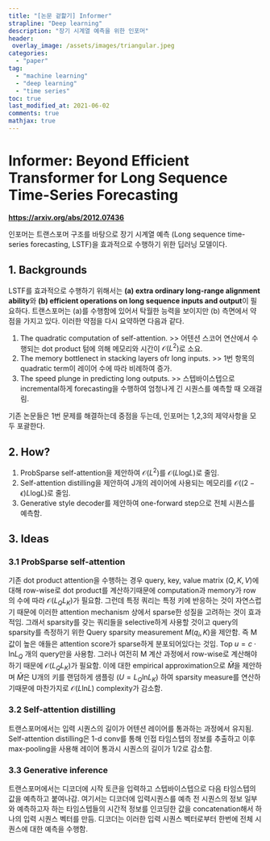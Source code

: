```yaml
---
title: "[논문 겉핥기] Informer"
strapline: "Deep learning"
description: "장기 시계열 예측을 위한 인포머"
header:
 overlay_image: /assets/images/triangular.jpeg
categories:
  - "paper"
tag:
  - "machine learning"
  - "deep learning"
  - "time series"
toc: true
last_modified_at: 2021-06-02
comments: true
mathjax: true
---
```


# Informer: Beyond Efficient Transformer for Long Sequence Time-Series Forecasting

**https://arxiv.org/abs/2012.07436**

인포머는 트랜스포머 구조를 바탕으로 장기 시계열 예측 (Long sequence time-series forecasting, LSTF)을 효과적으로 수행하기 위한 딥러닝 모델이다.

## 1. Backgrounds
LSTF를 효과적으로 수행하기 위해서는  **(a) extra ordinary long-range alignment ability**와  **(b) efficient operations on long sequence inputs and output**이 필요하다. 트랜스포머는 (a)를 수행함에 있어서 탁월한 능력을 보이지만 (b) 측면에서 약점을 가지고 있다. 
이러한 약점을 다시 요약하면 다음과 같다.

1. The quadratic computation of self-attention. >> 어텐션 스코어 연산에서 수행되는 dot product 텀에 의해 메모리와 시간이 $\mathcal{O}(L^2)$로 소요.
2. The memory bottlenect in stacking layers ofr long inputs. >> 1번 항목의 quadratic term이 레이어 수에 따라 비례하여 증가.
3. The speed plunge in predicting long outputs. >> 스텝바이스텝으로 incremental하게 forecasting을 수행하여 엄청나게 긴 시퀀스를 예측할 때 오래걸림.

기존 논문들은 1번 문제를 해결하는데 중점을 두는데, 인포머는 1,2,3의 제약사항을 모두 포괄한다.

## 2. How?

1. ProbSparse self-attention을 제안하여 $\mathcal{O}(L^2)$를 $\mathcal{O}(L\text{log}L)$로 줄임.
2. Self-attention distilling을 제안하여 J개의 레이어에 사용되는 메모리를 $\mathcal{O}((2-\epsilon)L \text{log} L)$로 줄임.
3. Generative style decoder를 제안하여 one-forward step으로 전체 시퀀스를 예측함.

## 3. Ideas
### 3.1 ProbSparse self-attention

기존 dot product attention을 수행하는 경우 query, key, value matrix $(Q,K,V)$에 대해 row-wise로 dot product를 계산하기때문에 computation과 memory가 row의 수에 따라 $\mathcal{O}(L_Q L_K)$가 필요함.
그런데 특정 쿼리는 특정 키에 반응하는 것이 자연스럽기 때문에 이러한 attention mechanism 상에서 sparse한 성질을 고려하는 것이 효과적임.
그래서 sparsity를 갖는 쿼리들을 selective하게 사용할 것이고 query의 sparsity를 측정하기 위한 Query sparsity measurement $M(q_i,K)$을 제안함. 즉 M값이 높은 애들은 attention score가 sparse하게 분포되어있다는 것임. 
Top $u=c\cdot \text{ln}L_Q$ 개의 query만을 사용함.
그러나 여전히 M 계산 과정에서 row-wise로 계산해야하기 때문에 $\mathcal{O}(L_Q L_K)$가 필요함. 
이에 대한 empirical approximation으로 $\bar{M}$을 제안하며 $\bar{M}$은 U개의 키를 랜덤하게 샘플링 ($U=L_Q \text{ln} L_K$) 하여 sparsity measure를 연산하기때문에 마찬가지로 $\mathcal{O}(L\text{ln}L)$ complexity가 감소함.

### 3.2 Self-attention distilling

트랜스포머에서는 입력 시퀀스의 길이가 어텐션 레이어를 통과하는 과정에서 유지됨. Self-attention distilling은 1-d conv를 통해 인접 타임스텝의 정보를 추출하고 이후 max-pooling을 사용해 레이어 통과시 시퀀스의 길이가 1/2로 감소함.

### 3.3 Generative inference
트랜스포머에서는 디코더에 시작 토큰을 입력하고 스텝바이스텝으로 다음 타임스텝의 값을 예측하고 붙여나감.
여기서는 디코더에 입력시퀀스를 예측 전 시퀀스의 정보 일부와 예측하고자 하는 타임스텝들의 시간적 정보를 인코딩한 값을 concatenation해서 하나의 입력 시퀀스 벡터를 만듬.
디코더는 이러한 입력 시퀀스 벡터로부터 한번에 전체 시퀀스에 대한 예측을 수행함.
